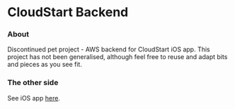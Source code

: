 # CloudStart Backend

### About

Discontinued pet project - AWS backend for CloudStart iOS app. This project has not been generalised, although feel free
to reuse and adapt bits and pieces as you see fit.

### The other side

See iOS app [here](https://github.com/automatictester/cloudstart).
